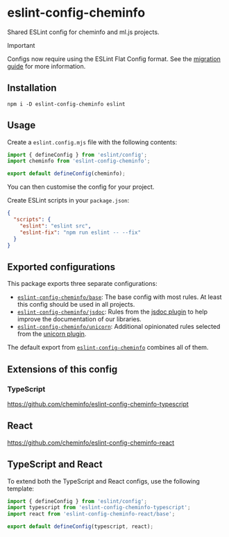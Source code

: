 # eslint-config-cheminfo

Shared ESLint config for cheminfo and ml.js projects.

> [!IMPORTANT]  
> Configs now require using the ESLint Flat Config format.
> See the [migration guide](https://github.com/cheminfo/eslint-config/blob/main/MIGRATION.md) for more information.

## Installation

```console
npm i -D eslint-config-cheminfo eslint
```

## Usage

Create a `eslint.config.mjs` file with the following contents:

```js
import { defineConfig } from 'eslint/config';
import cheminfo from 'eslint-config-cheminfo';

export default defineConfig(cheminfo);
```

You can then customise the config for your project.

Create ESLint scripts in your `package.json`:

```json
{
  "scripts": {
    "eslint": "eslint src",
    "eslint-fix": "npm run eslint -- --fix"
  }
}
```

## Exported configurations

This package exports three separate configurations:

- [`eslint-config-cheminfo/base`](./base.js): The base config with most rules. At least this config should be used in all projects.
- [`eslint-config-cheminfo/jsdoc`](./jsdoc.js): Rules from the [jsdoc plugin](https://github.com/gajus/eslint-plugin-jsdoc) to help improve the documentation of our libraries.
- [`eslint-config-cheminfo/unicorn`](./unicorn.js): Additional opinionated rules selected from the [unicorn plugin](https://github.com/sindresorhus/eslint-plugin-unicorn).

The default export from [`eslint-config-cheminfo`](./cheminfo.js) combines all of them.

## Extensions of this config

### TypeScript

https://github.com/cheminfo/eslint-config-cheminfo-typescript

## React

https://github.com/cheminfo/eslint-config-cheminfo-react

## TypeScript and React

To extend both the TypeScript and React configs, use the following template:

```js
import { defineConfig } from 'eslint/config';
import typescript from 'eslint-config-cheminfo-typescript';
import react from 'eslint-config-cheminfo-react/base';

export default defineConfig(typescript, react);
```

